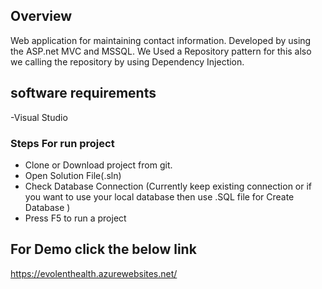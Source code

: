 ## Overview

Web application for maintaining contact information. Developed by using the ASP.net MVC and MSSQL. We Used a Repository pattern for this also we calling the repository by using Dependency Injection.

## software requirements
-Visual Studio 

### Steps For run project

- Clone or Download project from git.
- Open Solution File(.sln) 
- Check Database Connection (Currently keep existing connection or if you want to use your local database then use .SQL file for Create Database ) 
- Press F5 to run a project 

## For Demo click the below link

https://evolenthealth.azurewebsites.net/
